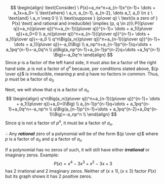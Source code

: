 $$ \begin{align}
\text{Consider} \ P(x)=a_nx^n+a_{n-1}x^{n-1}+ \dots + a_1x+a_0= \\
\text{where} \ a_n, a_{n-1}, a_{n-2}, \dots a_1, a_0 \in z \ \text{and} \ a_n \neq 0 \\ \\
\text{suppose } {p\over q} \ \text{is a zero of } P(x) \text{ and rational and irreducible} \implies (p, q \in z)\\
P({p\over q})=a_n({p\over q})^n+a_{n-1}({p\over q})^{n-1}+ \dots + a_1({p\over q})+a_0=0 \\
a_n({p\over q})^n+a_{n-1}({p\over q})^{n-1}+ \dots + a_1({p\over q})=-a_0 \\
q^n\Big(a_n({p\over q})^n+a_{n-1}({p\over q})^{n-1}+ \dots + a_1({p\over q})=-a_0\Big) \\
a_np^n+a_{n-1}p^{n-1}q+\dots + a_1pq^{n-1}=-a_0q^n \\
p\Big(a_np^{n-1}+a_{n-1}p^{n-2}q+\dots +a_1q^{n-1} \Big)=-a_0q^n
\end{align}
$$
Since $p$ is a factor of the left hand side, it must also be a factor of the right hand side. $p$ is not a factor of $q^n$ because, per conditions stated above, ${p \over q}$ is irreducible, meaning $p$ and $q$ have no factors in common. Thus, $p$ must be a factor of $a_0$

Next, we will show that $q$ is a factor of $a_n$
$$
\begin{align}
q^n\Big(a_n({p\over q})^n+a_{n-1}({p\over q})^{n-1}+ \dots + a_1({p\over q})+a_0=0\Big) \\
a_{n-1}p^{n-1}q+\dots + a_1pq^{n-1}+a_0q^n=-a_np^n \\
q\Big(a_{n-1}p^{n-1}+\dots + a_1pq^{n-2}+a_0q^{n-1}\Big)=-a_np^n \\
\end{align}
$$
Since $q$ is not a factor of $p^n$, it must be a factor of $a_n$.

$\therefore$ Any ***rational*** zero of a polynomial will be of the form ${p \over q}$ where $p$ is a factor of $a_0$ and $q$ a factor of $a_n$

If a polynomial has no zeros of such, it will still have either ***irrational*** or imaginary zeros. Example:
$$P(x)=x^4-3x^3+x^2-3x+3$$
has 2 irrational and 2 imaginary zeros. Neither of $(x\pm1), (x\pm3)$ factor $P(x)$ but its graph shows it has 2 positive zeros.